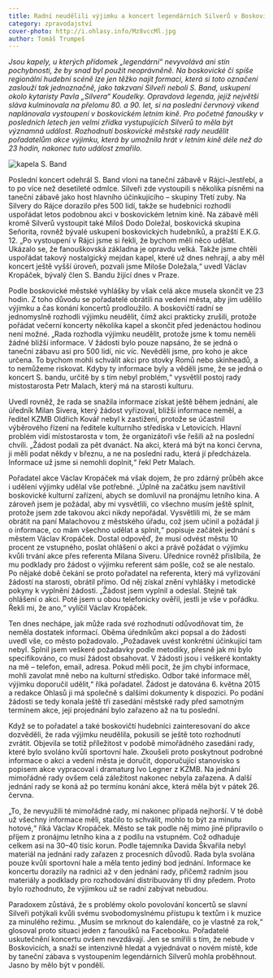 ```yaml
---
title: Radní neudělili výjimku a koncert legendárních Silverů v Boskovicích nebude
category: zpravodajství
cover-photo: http://i.ohlasy.info/Mz8vccMl.jpg
author: Tomáš Trumpeš
---
```


*Jsou kapely, u kterých přídomek „legendární“ nevyvolává ani stín pochybnosti, že by snad byl použit neoprávněně. Na boskovické či spíše regionální hudební scéně lze jen těžko najít formaci, která si toto označení zaslouží tak jednoznačně, jako takzvaní Silveři neboli S. Band, uskupení okolo kytaristy Pavla „Silvera“ Koudelky. Opravdová legenda, jejíž největší sláva kulminovala na přelomu 80. a 90. let, si na poslední červnový víkend naplánovala vystoupení v boskovickém letním kině. Pro početné fanoušky v posledních letech jen velmi zřídka vystupujících Silverů to měla být významná událost. Rozhodnutí boskovické městské rady neudělit pořadatelům akce výjimku, která by umožnila hrát v letním kině déle než do 23 hodin, nakonec tuto událost zmařilo.*

<img src="http://i.ohlasy.info/Mz8vccM.jpg" alt="kapela S. Band" class="img-responsive">

Poslední koncert odehrál S. Band vloni na taneční zábavě v Rájci-Jestřebí, a to po více než desetileté odmlce. Silveři zde vystoupili s několika písněmi na taneční zábavě jako host hlavního účinkujícího – skupiny Třetí zuby. Na Silvery do Rájce dorazilo přes 500 lidí, takže se hudebníci rozhodli uspořádat letos podobnou akci v boskovickém letním kině. Na zábavě měli kromě Silverů vystoupit také Miloš Dodo Doležal, boskovická skupina Seňorita, rovněž bývalé uskupení boskovických hudebníků, a pražští E.K.G. 12. „Po vystoupení v Rájci jsme si řekli, že bychom měli něco udělat. Ukázalo se, že fanouškovská základna je opravdu velká. Takže jsme chtěli uspořádat takový nostalgický mejdan kapel, které už dnes nehrají, a aby měl koncert ještě vyšší úroveň, pozvali jsme Miloše Doležala,“ uvedl Václav Kropáček, bývalý člen S. Bandu žijící dnes v Praze.

Podle boskovické městské vyhlášky by však celá akce musela skončit ve 23 hodin. Z toho důvodu se pořadatelé obrátili na vedení města, aby jim udělilo výjimku a čas konání koncertů prodloužilo. A boskovičtí radní se jednomyslně rozhodli výjimku neudělit, čímž akci prakticky zrušili, protože pořádat večerní koncerty několika kapel a skončit před jedenáctou hodinou není možné. „Rada rozhodla výjimku neudělit, protože jsme k tomu neměli žádné bližší informace. V žádosti bylo pouze napsáno, že se jedná o taneční zábavu asi pro 500 lidí, nic víc. Nevěděli jsme, pro koho je akce určena. To bychom mohli schválit akci pro stovky Romů nebo skinheadů, a to nemůžeme riskovat. Kdyby ty informace byly a věděli jsme, že se jedná o koncert S. bandu, určitě by s tím nebyl problém,“ vysvětlil postoj rady místostarosta Petr Malach, který má na starosti kulturu. 

Uvedl rovněž, že rada se snažila informace získat ještě během jednání, ale úředník Milan Sivera, který žádost vyřizoval, bližší informace neměl, a ředitel KZMB Oldřich Kovář nebyl k zastižení, protože se účastnil výběrového řízení na ředitele kulturního střediska v Letovicích. Hlavní problém vidí místostarosta v tom, že organizátoři vše řešili až na poslední chvíli. „Žádost podali za pět dvanáct. Na akci, která má být na konci června, ji měli podat někdy v březnu, a ne na poslední radu, která jí předcházela. Informace už jsme si nemohli doplnit,“ řekl Petr Malach.

Pořadatel akce Václav Kropáček má však dojem, že pro zdárný průběh akce i udělení výjimky udělal vše potřebné. „Úplně na začátku jsem navštívil boskovické kulturní zařízení, abych se domluvil na pronájmu letního kina. A zároveň jsem je požádal, aby mi vysvětlili, co všechno musím ještě splnit, protože jsem zde takovou akci nikdy nepořádal. Vysvětlili mi, že se mám obrátit na paní Malachovou z městského úřadu, což jsem učinil a požádal ji o informace, co mám všechno udělat a splnit,“ popisuje začátek jednání s městem Václav Kropáček. Dostal odpověď, že musí odvést městu 10 procent ze vstupného, poslat ohlášení o akci a právě požádat o výjimku kvůli trvání akce přes referenta Milana Siveru. Úřednice rovněž přislíbila, že mu podklady pro žádost o výjimku referent sám pošle, což se ale nestalo. Po nějaké době čekání se proto pořadatel na referenta, který má vyřizování žádostí na starosti, obrátil přímo. Od něj získal znění vyhlášky i metodické pokyny k vyplnění žádosti. „Žádost jsem vyplnil a odeslal. Stejně tak ohlášení o akci. Poté jsem u obou telefonicky ověřil, jestli je vše v pořádku. Řekli mi, že ano,“ vylíčil Václav Kropáček. 

Ten dnes nechápe, jak může rada své rozhodnutí odůvodňovat tím, že neměla dostatek informací. Oběma úředníkům akci popsal a do žádosti uvedl vše, co město požadovalo. „Požadavek uvést konkrétní účinkující tam nebyl. Splnil jsem veškeré požadavky podle metodiky, přesně jak mi bylo specifikováno, co musí žádost obsahovat. V žádosti jsou i veškeré kontakty na mě – telefon, email, adresa. Pokud měli pocit, že jim chybí informace, mohli zavolat mně nebo na kulturní středisko. Odbor také informace měl, výjimku doporučil udělit,“ říká pořadatel. Žádost je datována 6. května 2015 a redakce Ohlasů ji má společně s dalšími dokumenty k dispozici. Po podání žádosti se tedy konala ještě tři zasedání městské rady před samotným termínem akce, její projednání bylo zařazeno až na tu poslední.

Když se to pořadatel a také boskovičtí hudebníci zainteresovaní do akce dozvěděli, že rada výjimku neudělila, pokusili se ještě toto rozhodnutí zvrátit. Objevila se totiž příležitost v podobě mimořádného zasedání rady, které bylo svoláno kvůli sportovní hale. Zkoušeli proto poskytnout podrobné informace o akci a vedení města je doručit, doporučující stanovisko s popisem akce vypracoval i dramaturg Ivo Legner z KZMB. Na jednání mimořádné rady ovšem celá záležitost nakonec nebyla zařazena. A další jednání rady se koná až po termínu konání akce, která měla být v pátek 26. června.

„To, že nevyužili té mimořádné rady, mi nakonec připadá nejhorší. V té době už všechny informace měli, stačilo to schválit, mohlo to být za minutu hotové,“ říká Václav Kropáček. Město se tak podle něj mimo jiné připravilo o příjem z pronájmu letního kina a z podílu na vstupném. Což odhaduje celkem asi na 30–40 tisíc korun. Podle tajemníka Davida Škvařila nebyl materiál na jednání rady zařazen z procesních důvodů. Rada byla svolána pouze kvůli sportovní hale a měla tento jediný bod jednání. Informace ke koncertu dorazily na radnici až v den jednání rady, přičemž radním jsou materiály a podklady pro rozhodování distribuovány tři dny předem. Proto bylo rozhodnuto, že výjimkou už se radní zabývat nebudou.

Paradoxem zůstává, že s problémy okolo povolování koncertů se slavní Silveři potýkali kvůli svému svobodomyslnému přístupu k textům i k muzice za minulého režimu. „Musím se mrknout do kalendáře, co je vlastně za rok,“ glosoval proto situaci jeden z fanoušků na Facebooku. Pořadatelé uskutečnění koncertu ovšem nevzdávají. Jen se smířili s tím, že nebude v Boskovicích, a snaží se intenzivně hledat a vyjednávat o novém místě, kde by taneční zábava s vystoupením legendárních Silverů mohla proběhnout. Jasno by mělo být v pondělí.


